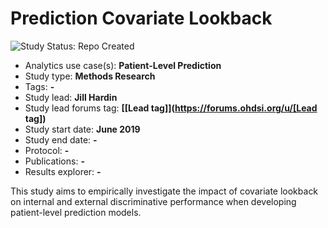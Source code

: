 Prediction Covariate Lookback
=============

<img src="https://img.shields.io/badge/Study%20Status-Repo%20Created-lightgray.svg" alt="Study Status: Repo Created">

- Analytics use case(s): **Patient-Level Prediction**
- Study type: **Methods Research**
- Tags: **-**
- Study lead: **Jill Hardin**
- Study lead forums tag: **[[Lead tag]](https://forums.ohdsi.org/u/[Lead tag])**
- Study start date: **June 2019**
- Study end date: **-**
- Protocol: **-**
- Publications: **-**
- Results explorer: **-**

This study aims to empirically investigate the impact of covariate lookback on internal and external discriminative performance when developing patient-level prediction models.

